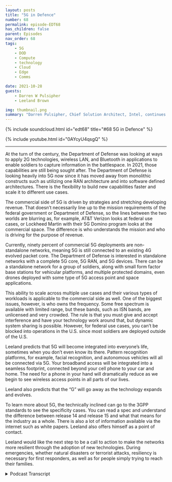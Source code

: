 ```yaml
---
layout: posts
title: "5G in Defence"
number: 68
permalink: episode-EDT68
has_children: false
parent: Episodes
nav_order: 68
tags:
    - 5G
    - DOD
    - Compute
    - technology
    - Cloud
    - Edge
    - Comms

date: 2021-10-28
guests:
    - Darren W Pulsipher
    - Leeland Brown

img: thumbnail.png
summary: "Darren Pulsipher, Chief Solution Architect, Intel, continues his discussion with Leeland Brown, Technical Director of 5G, Intel Federal about 5G past, present, and future, with emphasis on its use with the Department of Defense. Part 2 of 2."
---
```


{% include soundcloud.html id="edt68" title="#68 5G in Defence" %}

{% include youtube.html id="0AYcyU4qsgQ" %}

---


At the turn of the century, the Department of Defense was looking at ways to apply 2G technologies, wireless LAN, and Bluetooth in applications to enable soldiers to capture information in the battlespace. In 2021, those capabilities are still being sought after. The Department of Defense is looking heavily into 5G now since it has moved away from monolithic constructs such as utilizing one RAN architecture and into software defined architectures. There is the flexibility to build new capabilities faster and scale it to different use cases.

The commercial side of 5G is driven by strategies and stretching developing revenue. That doesn’t necessarily line up to the mission requirements of the federal government or Department of Defense, so the lines between the two worlds are blurring as, for example, AT&T Verizon looks at federal use cases, or Lockheed Martin with their 5G Domino program looks at the commercial space. The difference is who understands the mission and who is driving for the purpose of revenue.

Currently, ninety percent of commercial 5G deployments are non-standalone networks, meaning 5G is still connected to an existing 4G evolved packet core. The Department of Defense is interested in standalone networks with a complete 5G core, 5G RAN, and 5G devices. There can be a standalone network for a group of soldiers, along with small form factor base stations for vehicular platforms, and multiple protected domains, even drones deployed with some type of 5G access point and space applications.

This ability to scale across multiple use cases and their various types of workloads is applicable to the commercial side as well. One of the biggest issues, however, is who owns the frequency. Some free spectrum is available with limited range, but these bands, such as ISN bands, are unlicensed and very crowded. The rule is that you must give and accept interference and have your technology work around that, but dynamic system sharing is possible. However, for federal use cases, you can’t be blocked into operations in the U.S. since most soldiers are deployed outside of the U.S.

Leeland predicts that 5G will become integrated into everyone’s life, sometimes when you don’t even know its there. Pattern recognition platforms, for example, facial recognition, and autonomous vehicles will all be connected via 5G. Your broadband access will be integrated into a seamless footprint, connected beyond your cell phone to your car and home. The need for a phone in your hand will dramatically reduce as we begin to see wireless access points in all parts of our lives.

Leeland also predicts that the “G” will go away as the technology expands and evolves.

To learn more about 5G, the technically inclined can go to the 3GPP standards to see the specificity cases. You can read a spec and understand the difference between release 14 and release 15 and what that means for the industry as a whole.  There is also a lot of information available via the internet such as white papers. Leeland also offers himself as a point of contact.

Leeland would like the next step to be a call to action to make the networks more resilient through the adoption of new technologies. During emergencies, whether natural disasters or terrorist attacks, resiliency is necessary for first responders, as well as for people simply trying to reach their families.


<details>
<summary> Podcast Transcript </summary>

<p></p>

</details>
